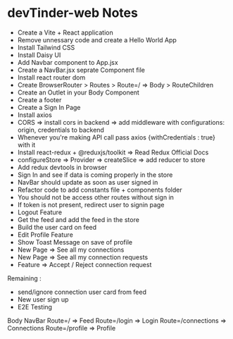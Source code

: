 # devTinder-web Notes

- Create a Vite + React application
- Remove unnessary code and create a Hello World App
- Install Tailwind CSS
- Install Daisy UI
- Add Navbar component to App.jsx
- Create a NavBar.jsx seprate Component file
- Install react router dom
- Create BrowserRouter > Routes > Route=/ => Body > RouteChildren
- Create an Outlet in your Body Component
- Create a footer
- Create a Sign In Page
- Install axios
- CORS => install cors in backend => add middleware with configurations: origin, credentials to backend
- Whenever you're making API call pass axios {withCredentials : true} with it
- Install react-redux + @reduxjs/toolkit => Read Redux Official Docs
- configureStore => Provider => createSlice => add reducer to store
- Add redux devtools in browser
- Sign In and see if data is coming properly in the store
- NavBar should update as soon as user signed in
- Refactor code to add constants file + components folder
- You should not be access other routes without sign in
- If token is not present, redirect user to signin page
- Logout Feature
- Get the feed and add the feed in the store
- Build the user card on feed
- Edit Profile Feature
- Show Toast Message on save of profile
- New Page => See all my connections
- New Page => See all my connection requests
- Feature => Accept / Reject connection request

Remaining :

- send/ignore connection user card from feed
- New user sign up
- E2E Testing

Body
NavBar
Route=/ => Feed
Route=/login => Login
Route=/connections => Connections
Route=/profile => Profile
